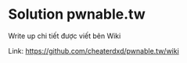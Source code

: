 # Solution pwnable.tw
Write up chi tiết được viết bên Wiki

Link: https://github.com/cheaterdxd/pwnable.tw/wiki 
